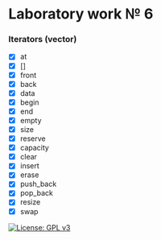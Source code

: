 # Laboratory work № 6
### Iterators (vector)

- [x] at
- [x] [] 
- [x] front
- [x] back
- [x] data
- [x] begin
- [x] end
- [x] empty
- [x] size
- [x] reserve
- [x] capacity
- [x] clear
- [x] insert
- [x] erase
- [x] push_back
- [x] pop_back
- [x] resize
- [x] swap

[![License: GPL v3](https://img.shields.io/badge/License-GPLv3-blue.svg)](https://www.gnu.org/licenses/gpl-3.0)
